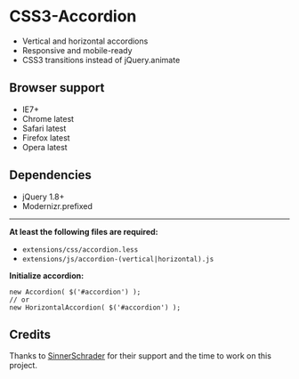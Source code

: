 # CSS3-Accordion

* Vertical and horizontal accordions
* Responsive and mobile-ready
* CSS3 transitions instead of jQuery.animate


## Browser support

* IE7+
* Chrome latest
* Safari latest
* Firefox latest
* Opera latest


## Dependencies

* jQuery 1.8+
* Modernizr.prefixed

---

**At least the following files are required:**

* `extensions/css/accordion.less`
* `extensions/js/accordion-(vertical|horizontal).js`

**Initialize accordion:**

    new Accordion( $('#accordion') );
    // or
    new HorizontalAccordion( $('#accordion') );


Credits
-------

Thanks to [SinnerSchrader](http://www.sinnerschrader.com/) for their support and the time to work on this project.
